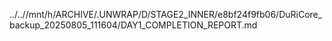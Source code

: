 ../..//mnt/h/ARCHIVE/.UNWRAP/D/STAGE2_INNER/e8bf24f9fb06/DuRiCore_backup_20250805_111604/DAY1_COMPLETION_REPORT.md